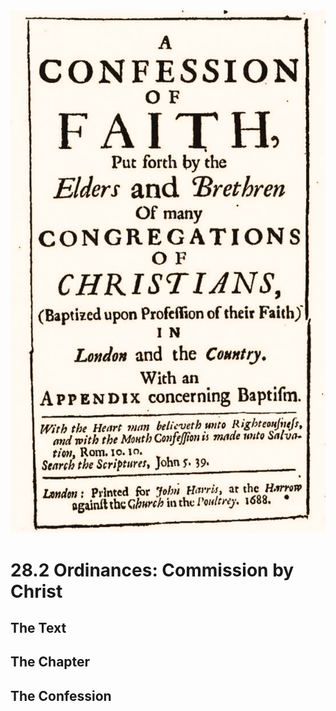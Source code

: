 <img class="intro-right" src="art-1689.png">

# 28.2 Ordinances: Commission by Christ

## The Text

## The Chapter

## The Confession

